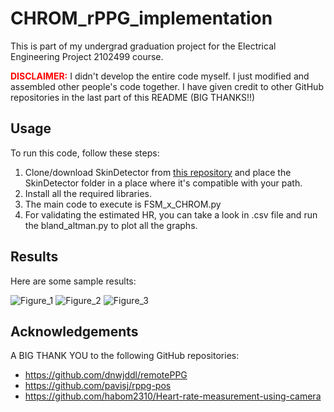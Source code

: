 # CHROM_rPPG_implementation

This is part of my undergrad graduation project for the Electrical Engineering Project 2102499 course.

<b style="color:red">DISCLAIMER:</b> I didn't develop the entire code myself. I just modified and assembled other people's code together. I have given credit to other GitHub repositories in the last part of this README (BIG THANKS!!)

## Usage

To run this code, follow these steps:

1. Clone/download SkinDetector from [this repository](https://github.com/pavisj/rppg-pos/tree/master/SkinDetector) and place the SkinDetector folder in a place where it's compatible with your path.
2. Install all the required libraries.
3. The main code to execute is FSM_x_CHROM.py
4. For validating the estimated HR, you can take a look in .csv file and run the bland_altman.py to plot all the graphs.

## Results

Here are some sample results:

![Figure_1](https://user-images.githubusercontent.com/108513333/237021689-8b19b57d-9e29-42e5-a5d7-51d68463d091.png)
![Figure_2](https://user-images.githubusercontent.com/108513333/237021781-2010ba2e-95d9-4de2-8a3d-c6ba96d2d5e5.png)
![Figure_3](https://user-images.githubusercontent.com/108513333/237021816-72b471dc-6128-4b77-b65c-ec5437d705b0.png)

## Acknowledgements

A BIG THANK YOU to the following GitHub repositories:

- https://github.com/dnwjddl/remotePPG
- https://github.com/pavisj/rppg-pos
- https://github.com/habom2310/Heart-rate-measurement-using-camera
